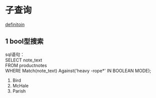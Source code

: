 # 子查询 #

[definitoin](https://baike.baidu.com/item/%E5%AD%90%E6%9F%A5%E8%AF%A2)


## 1 bool型搜索 ##

sql语句：   
SELECT note_text  
FROM productnotes  
WHERE Match(note_text) Against('heavy -rope*' IN BOOLEAN MODE);



<ol>
<li>Bird</li>
<li>McHale</li>
<li>Parish</li>
</ol>
          
